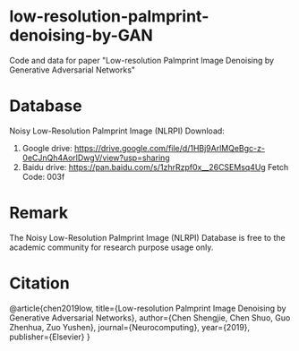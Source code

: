 # low-resolution-palmprint-denoising-by-GAN
Code and data for paper "Low-resolution Palmprint Image Denoising by Generative Adversarial Networks"

# Database
Noisy Low-Resolution Palmprint Image (NLRPI)
Download:
1. Google drive: https://drive.google.com/file/d/1HBj9ArlMQeBgc-z-0eCJnQh4AorlDwgV/view?usp=sharing
2. Baidu drive: https://pan.baidu.com/s/1zhrRzpf0x__26CSEMsq4Ug   Fetch Code: 003f

# Remark
The Noisy Low-Resolution Palmprint Image (NLRPI) Database is free to the academic community for research purpose usage only.

# Citation
@article{chen2019low,
  title={Low-resolution Palmprint Image Denoising by Generative Adversarial Networks},
  author={Chen Shengjie, Chen Shuo, Guo Zhenhua, Zuo Yushen},
  journal={Neurocomputing},
  year={2019},
  publisher={Elsevier}
}
